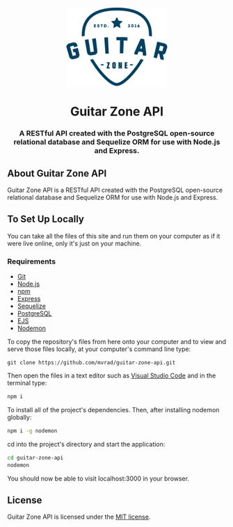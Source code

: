 <p align="center">
  <a href="https://guitarzoneapp.herokuapp.com">
    <img alt="Logo" src="public/img/logo.svg" height="180px" width="auto" />
  </a>
</p>
<div align="center">
  <h1>Guitar Zone API</h1>
  <h3>A RESTful API created with the PostgreSQL open-source relational database and Sequelize ORM for use with Node.js and Express.</h3>
</div>

## About Guitar Zone API

Guitar Zone API is a RESTful API created with the PostgreSQL open-source relational database and Sequelize ORM for use with Node.js and Express.

## To Set Up Locally
You can take all the files of this site and run them on your computer as if it were live online, only it's just on your machine.

### Requirements
* [Git](http://git-scm.com/)
* [Node.js](https://nodejs.org/en/)
* [npm](https://www.npmjs.com)
* [Express](https://expressjs.com)
* [Sequelize](https://sequelize.org)
* [PostgreSQL](https://www.postgresql.org)
* [EJS](https://ejs.co)
* [Nodemon](https://nodemon.io)

To copy the repository's files from here onto your computer and to view and serve those files locally, at your computer's command line type:
```
git clone https://github.com/mvrad/guitar-zone-api.git
```
Then open the files in a text editor such as [Visual Studio Code](https://code.visualstudio.com/) and in the terminal type:
```bash
npm i
```
To install all of the project's dependencies. Then, after installing nodemon globally:
```bash
npm i -g nodemon
```
cd into the project's directory and start the application:
```bash
cd guitar-zone-api
nodemon
```
You should now be able to visit localhost:3000 in your browser.

## License
Guitar Zone API is licensed under the [MIT license](https://github.com/mvrad/guitar-zone-api/blob/master/LICENSE).